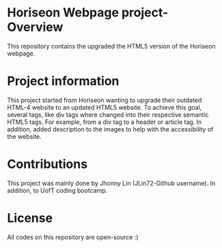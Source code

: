 # Horiseon Webpage project-Overview
This repository contains the upgraded the HTML5 version of the Horiseon webpage.

# Project information
This project started from Horiseon wanting to upgrade their outdated HTML-4 website to an updated HTML5 website. To achieve this goal, several tags, like div tags where changed into their respective semantic HTML5 tags. For example, from a div tag to a header or article tag. 
In addition, added description to the images to help with the accessibility of the website.


# Contributions
This project was mainly done by Jhonny Lin (JLin72-Github username). In addition, to UofT coding bootcamp.

# License
All codes on this repository are open-source :)
